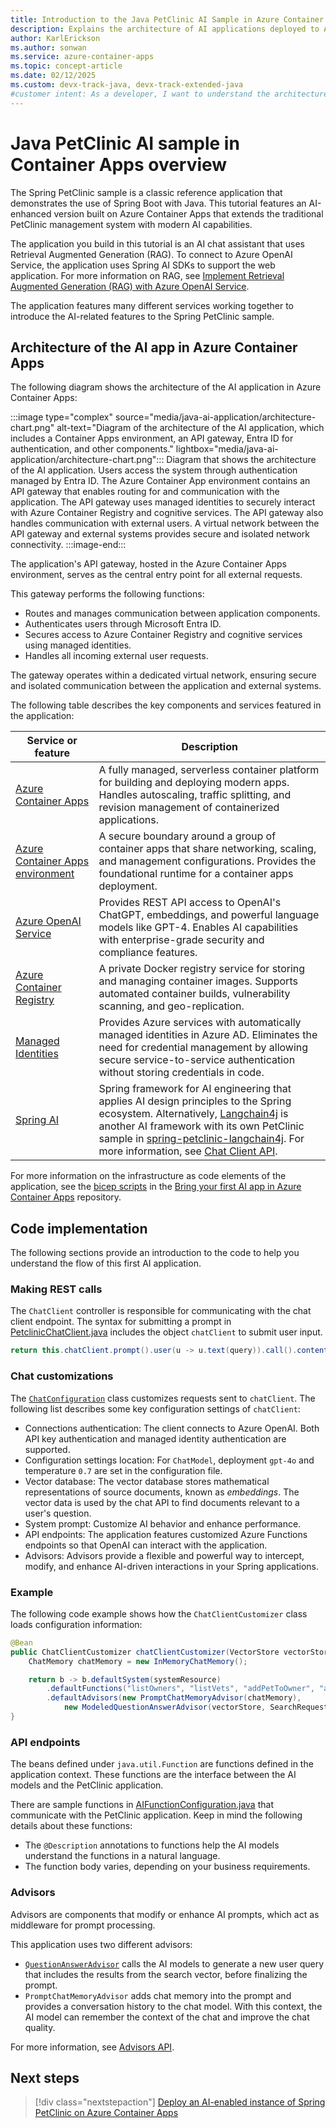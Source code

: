 ```yaml
---
title: Introduction to the Java PetClinic AI Sample in Azure Container Apps
description: Explains the architecture of AI applications deployed to Azure Container Apps.
author: KarlErickson
ms.author: sonwan
ms.service: azure-container-apps
ms.topic: concept-article
ms.date: 02/12/2025
ms.custom: devx-track-java, devx-track-extended-java
#customer intent: As a developer, I want to understand the architecture of AI applications deployed to Azure Container Apps.
---
```


# Java PetClinic AI sample in Container Apps overview

The Spring PetClinic sample is a classic reference application that demonstrates the use of Spring Boot with Java. This tutorial features an AI-enhanced version built on Azure Container Apps that extends the traditional PetClinic management system with modern AI capabilities.

The application you build in this tutorial is an AI chat assistant that uses Retrieval Augmented Generation (RAG). To connect to Azure OpenAI Service, the application uses Spring AI SDKs to support the web application. For more information on RAG, see [Implement Retrieval Augmented Generation (RAG) with Azure OpenAI Service](/training/modules/use-own-data-azure-openai).

The application features many different services working together to introduce the AI-related features to the Spring PetClinic sample.

## Architecture of the AI app in Azure Container Apps

The following diagram shows the architecture of the AI application in Azure Container Apps:

:::image type="complex" source="media/java-ai-application/architecture-chart.png" alt-text="Diagram of the architecture of the AI application, which includes a Container Apps environment, an API gateway, Entra ID for authentication, and other components." lightbox="media/java-ai-application/architecture-chart.png":::
   Diagram that shows the architecture of the AI application. Users access the system through authentication managed by Entra ID. The Azure Container App environment contains an API gateway that enables routing for and communication with the application. The API gateway uses managed identities to securely interact with Azure Container Registry and cognitive services. The API gateway also handles communication with external users. A virtual network between the API gateway and external systems provides secure and isolated network connectivity.
:::image-end:::

The application's API gateway, hosted in the Azure Container Apps environment, serves as the central entry point for all external requests.

This gateway performs the following functions:

- Routes and manages communication between application components.
- Authenticates users through Microsoft Entra ID.
- Secures access to Azure Container Registry and cognitive services using managed identities.
- Handles all incoming external user requests.

The gateway operates within a dedicated virtual network, ensuring secure and isolated communication between the application and external systems.

The following table describes the key components and services featured in the application:

| Service or feature                                                                | Description                                                                                                                                                                                                                                                                                                                                                                                                                          |
|-----------------------------------------------------------------------------------|--------------------------------------------------------------------------------------------------------------------------------------------------------------------------------------------------------------------------------------------------------------------------------------------------------------------------------------------------------------------------------------------------------------------------------------|
| [Azure Container Apps](/azure/container-apps/overview)                            | A fully managed, serverless container platform for building and deploying modern apps. Handles autoscaling, traffic splitting, and revision management of containerized applications.                                                                                                                                                                                                                                                 |
| [Azure Container Apps environment](/azure/container-apps/environment)             | A secure boundary around a group of container apps that share networking, scaling, and management configurations. Provides the foundational runtime for a container apps deployment.                                                                                                                                                                                                                                                   |
| [Azure OpenAI Service](/azure/ai-services/openai/overview)                        | Provides REST API access to OpenAI's ChatGPT, embeddings, and powerful language models like GPT-4. Enables AI capabilities with enterprise-grade security and compliance features.                                                                                                                                                                                                                                                   |
| [Azure Container Registry](/azure/container-registry/container-registry-intro)    | A private Docker registry service for storing and managing container images. Supports automated container builds, vulnerability scanning, and geo-replication.                                                                                                                                                                                                                                                                       |
| [Managed Identities](/entra/identity/managed-identities-azure-resources/overview) | Provides Azure services with automatically managed identities in Azure AD. Eliminates the need for credential management by allowing secure service-to-service authentication without storing credentials in code.                                                                                                                                                                                                                   |
| [Spring AI](https://spring.io/projects/spring-ai)                                 | Spring framework for AI engineering that applies AI design principles to the Spring ecosystem. Alternatively, [Langchain4j](https://docs.langchain4j.dev/intro) is another AI framework with its own PetClinic sample in [spring-petclinic-langchain4j](https://github.com/Azure-Samples/spring-petclinic-langchain4j). For more information, see [Chat Client API](https://docs.spring.io/spring-ai/reference/api/chatclient.html).|

For more information on the infrastructure as code elements of the application, see the [bicep scripts](https://github.com/Azure-Samples/spring-petclinic-ai/blob/main/infra/bicep/main.bicep) in the [Bring your first AI app in Azure Container Apps](https://github.com/Azure-Samples/spring-petclinic-ai/) repository.

## Code implementation

The following sections provide an introduction to the code to help you understand the flow of this first AI application.

### Making REST calls

The `ChatClient` controller is responsible for communicating with the chat client endpoint. The syntax for submitting a prompt in [PetclinicChatClient.java](https://github.com/Azure-Samples/spring-petclinic-ai/blob/main/src/main/java/org/springframework/samples/petclinic/genai/PetclinicChatClient.java) includes the object `chatClient` to submit user input.

```java
return this.chatClient.prompt().user(u -> u.text(query)).call().content();
```

### Chat customizations

The [`ChatConfiguration`](https://github.com/Azure-Samples/spring-petclinic-ai/blob/main/src/main/java/org/springframework/samples/petclinic/genai/ChatConfiguration.java) class customizes requests sent to `chatClient`. The following list describes some key configuration settings of `chatClient`:

- Connections authentication: The client connects to Azure OpenAI. Both API key authentication and managed identity authentication are supported.
- Configuration settings location: For `ChatModel`, deployment `gpt-4o` and temperature `0.7` are set in the configuration file.
- Vector database: The vector database stores mathematical representations of source documents, known as *embeddings*. The vector data is used by the chat API to find documents relevant to a user's question.
- System prompt: Customize AI behavior and enhance performance.
- API endpoints: The application features customized Azure Functions endpoints so that OpenAI can interact with the application.
- Advisors: Advisors provide a flexible and powerful way to intercept, modify, and enhance AI-driven interactions in your Spring applications.

### Example

The following code example shows how the  `ChatClientCustomizer` class loads configuration information:

```java
@Bean
public ChatClientCustomizer chatClientCustomizer(VectorStore vectorStore, ChatModel model) {
    ChatMemory chatMemory = new InMemoryChatMemory();

    return b -> b.defaultSystem(systemResource)
        .defaultFunctions("listOwners", "listVets", "addPetToOwner", "addOwnerToPetclinic")
        .defaultAdvisors(new PromptChatMemoryAdvisor(chatMemory),
            new ModeledQuestionAnswerAdvisor(vectorStore, SearchRequest.defaults(), model));
}
```

### API endpoints

The beans defined under `java.util.Function` are functions defined in the application context. These functions are the interface between the AI models and the PetClinic application.

There are sample functions in [AIFunctionConfiguration.java](https://github.com/Azure-Samples/spring-petclinic-ai/blob/main/src/main/java/org/springframework/samples/petclinic/genai/AIFunctionConfiguration.java) that communicate with the PetClinic application. Keep in mind the following details about these functions:

- The `@Description` annotations to functions help the AI models understand the functions in a natural language.
- The function body varies, depending on your business requirements.

### Advisors

Advisors are components that modify or enhance AI prompts, which act as middleware for prompt processing.

This application uses two different advisors:

- [`QuestionAnswerAdvisor`](https://github.com/Azure-Samples/spring-petclinic-ai/blob/main/src/main/java/org/springframework/samples/petclinic/genai/ModeledQuestionAnswerAdvisor.java) calls the AI models to generate a new user query that includes the results from the search vector, before finalizing the prompt.
- `PromptChatMemoryAdvisor` adds chat memory into the prompt and provides a conversation history to the chat model. With this context, the AI model can remember the context of the chat and improve the chat quality.

For more information, see [Advisors API](https://docs.spring.io/spring-ai/reference/api/advisors.html).

## Next steps

> [!div class="nextstepaction"]
> [Deploy an AI-enabled instance of Spring PetClinic on Azure Container Apps](java-petclinic-ai-overview.md)
